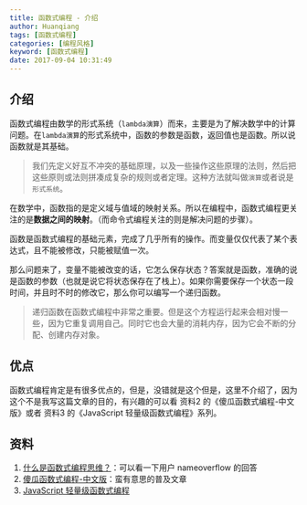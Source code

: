 ```yaml
---
title: 函数式编程 - 介绍
author: Huanqiang
tags: [函数式编程]
categories: [编程风格]
keyword: [函数式编程]
date: 2017-09-04 10:31:49
---
```


## 介绍

函数式编程由数学的形式系统（`lambda演算`）而来，主要是为了解决数学中的计算问题。在`lambda演算`的形式系统中，函数的参数是函数，返回值也是函数。所以说函数就是其基础。

> 我们先定义好互不冲突的基础原理，以及一些操作这些原理的法则，然后把这些原则或法则拼凑成复杂的规则或者定理。这种方法就叫做`演算`或者说是`形式系统`。

<!-- more -->

在数学中，函数指的是定义域与值域的映射关系。所以在编程中，函数式编程更关注的是**数据之间的映射**。（而命令式编程关注的则是解决问题的步骤）。

函数是函数式编程的基础元素，完成了几乎所有的操作。而变量仅仅代表了某个表达式，且不能被修改，只能被赋值一次。

那么问题来了，变量不能被改变的话，它怎么保存状态？答案就是函数，准确的说是函数的参数（也就是说它将状态保存在了栈上）。如果你需要保存一个状态一段时间，并且时不时的修改它，那么你可以编写一个递归函数。

> 递归函数在函数式编程中非常之重要。但是这个方程运行起来会相对慢一些，因为它重复调⽤自己。同时它也会⼤量的消耗内存，因为它会不断的分配、创建内存对象。

## 优点

函数式编程肯定是有很多优点的，但是，没错就是这个但是，这里不介绍了，因为这个不是我写这篇文章的目的，有兴趣的可以看 资料2 的《傻瓜函数式编程-中文版》或者 资料3 的《JavaScript 轻量级函数式编程》系列。

## 资料

1. [什么是函数式编程思维？](https://www.zhihu.com/question/28292740)：可以看一下用户 nameoverflow 的回答
2. [傻瓜函数式编程-中文版](https://github.com/justinyhuang/Functional-Programming-For-The-Rest-of-Us-Cn/blob/master/FunctionalProgrammingForTheRestOfUs.cn.md)：蛮有意思的普及文章
3. [JavaScript 轻量级函数式编程](https://juejin.im/post/599b95f26fb9a0247637d651)